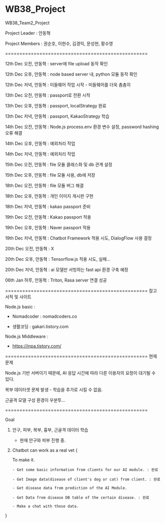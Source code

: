 # WB38_Project

WB38_Team2_Project

Project Leader : 안동혁

Project Members : 권순호, 이현수, 김경익, 문성현, 황수영

==================================================

12th Dec 오전, 안동혁 : server에 file upload 동작 확인

12th Dec 오후, 안동혁 : node based server 내, python 모듈 동작 확인

12th Dec 저녁, 안동혁 : 미들웨어 작업 시작 - 미들웨어를 더욱 촘촘히

13th Dec 오전, 안동혁 : passport로 전환 시작

13th Dec 오후, 안동혁 : passport, localStrategy 완료

13th Dec 저녁, 안동혁 : passport, KakaoStrategy 학습

14th Dec 오전, 안동혁 : Node.js process.env 환경 변수 설정, password hashing 오류 해결

14th Dec 오후, 안동혁 : 예외처리 작업

14th Dec 저녁, 안동혁 : 예외처리 작업

15th Dec 오전, 안동혁 : file 모듈 클래스화 및 db 관계 설정

15th Dec 오후, 안동혁 : file 모듈 사용, db에 저장

18th Dec 오전, 안동혁 : file 모듈 버그 해결

18th Dec 오후, 안동혁 : 개인 이미지 게시판 구현

18th Dec 저녁, 안동혁 : kakao passport 준비

19th Dec 오전, 안동혁 : Kakao passport 적용

19th Dec 오후, 안동혁 : Naver passport 적용

19th Dec 저녁, 안동혁 : Chatbot Framework 적용 시도, DialogFlow 사용 결정

20th Dec 오전, 안동혁 : X

20th Dec 오후, 안동혁 : Tensorflow.js 적용 시도, 실패...

20th Dec 저녁, 안동혁 : ai 모델만 서빙하는 fast api 환경 구축 예정

06th Jan 하루, 안동혁 : Triton, Rasa server 연결 성공

==================================================
참고 서적 및 사이트

Node.js basic :

- Nomadcoder : nomadcoders.co

- 생활코딩 : gakari.tistory.com

Node.js Middleware :

- https://inpa.tistory.com/

==================================================
현재 문제

Node.js 기반 서버이기 때문에, AI 응답 시간에 따라 다른 이용자의 요청이 대기될 수 있다.

복부 데이터셋 문제 발생 - 학습을 추가로 시킬 수 없음.

근골격 모델 구성 환경이 우분투...

==================================================

Goal

1.  안구, 피부, 복부, 흉부, 근골격 데이터 학습

    - 현재 안구와 피부 진행 중.

2.  Chatbot can work as a real vet {

    To make it.

        - Get some basic information from clients for our AI module. : 완료

        - Get Image data(disease of client's dog or cat) from client. : 완료

        - Get disease data from prediction of the AI Module.

        - Get Data from disease DB table of the certain disease. : 완료

        - Make a chat with those data.

}
